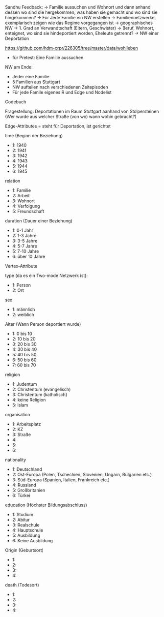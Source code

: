 Sandhu Feedback: 
-> Familie aussuchen und Wohnort und dann anhand dessen wo sind die hergekommen, was haben sie gemacht und wo sind sie hingekommen?
-> Für Jede Familie ein NW erstellen
-> Familiennetzwerke, exemplarisch zeigen wie das Regime vorgegangen ist
-> geographisches NW 
-> 1. Grad an Verwandtschaft (Eltern, Geschwister)
-> Beruf, Wohnort, enteignet, wo sind sie hindeportiert worden, Eheleute getrennt?
-> NW einer Deportation

https://github.com/hdm-crpr/226305/tree/master/data/wohlleben

- für Pretest: Eine Familie aussuchen 

NW am Ende:
- Jeder eine Familie 
- 5 Familien aus Stuttgart
- NW aufteilen nach verschiedenen Zeitepisoden
- Für jede Famile eigenes R und Edge und Nodelist 


Codebuch 

Fragestellung: Deportationen im Raum Stuttgart aanhand von Stolpersteinen (Wer wurde aus welcher Straße (von wo) wann wohin gebracht?)

Edge-Attributes
= steht für Deportation, ist gerichtet

time (Beginn der Beziehung)
- 1: 1940
- 2: 1941
- 3: 1942
- 4: 1943
- 5: 1944
- 6: 1945

relation
- 1: Familie
- 2: Arbeit
- 3: Wohnort
- 4: Verfolgung
- 5: Freundschaft

duration (Dauer einer Beziehung)
- 1: 0-1 Jahr
- 2: 1-3 Jahre
- 3: 3-5 Jahre
- 4: 5-7 Jahre
- 5: 7-10 Jahre
- 6: über 10 Jahre


Vertex-Attribute

type (da es ein Two-mode Netzwerk ist):
- 1: Person
- 2: Ort

sex
- 1: männlich
- 2: weiblich

Alter (Wann Person deportiert wurde)
- 1: 0 bis 10
- 2: 10 bis 20 
- 3: 20 bis 30
- 4: 30 bis 40
- 5: 40 bis 50
- 6: 50 bis 60
- 7: 60 bis 70

religion 
- 1: Judentum
- 2: Christentum (evangelisch)
- 3: Christentum (katholisch)
- 4: keine Religion
- 5: Islam

organisation
- 1: Arbeitsplatz
- 2: KZ
- 3: Straße
- 4: 
- 5: 
- 6: 

nationality 
- 1: Deutschland
- 2: Ost-Europa (Polen, Tschechien, Slovenien, Ungarn, Bulgarien etc.)
- 3: Süd-Europa (Spanien, Italien, Frankreich etc.)
- 4: Russland
- 5: Großbritanien
- 6: Türkei

education (Höchster Bildungsabschluss)
- 1: Studium
- 2: Abitur
- 3: Realschule
- 4: Hauptschule
- 5: Ausbildung
- 6: Keine Ausbildung

Origin (Geburtsort)
- 1: 
- 2: 
- 3:
- 4: 

death (Todesort)
- 1: 
- 2: 
- 3:
- 4: 
